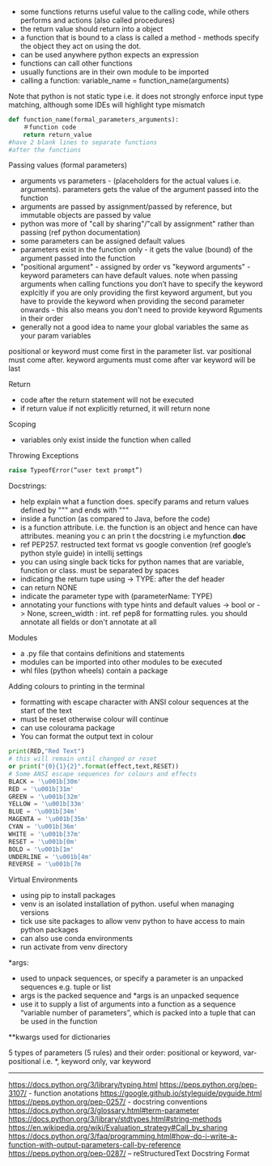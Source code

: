 - some functions returns useful value to the calling code, while others performs and actions (also called procedures)
- the return value should return into a object
- a function that is bound to a class is called a method - methods specify the object they act on using the dot.
- can be used anywhere python expects an expression
- functions can call other functions
- usually functions are in their own module to be imported
- calling a function: variable_name = function_name(arguments)

Note that python is not static type i.e. it does not strongly enforce input type matching, although some IDEs will highlight type mismatch


``` python
def function_name(formal_parameters_arguments):
	＃function code
	return return_value
#have 2 blank lines to separate functions
#after the functions
``` 

Passing values (formal parameters)
- arguments vs parameters - (placeholders for the actual values i.e. arguments). parameters gets the value of the argument passed into the function
- arguments are passed by assignment/passed by reference, but immutable objects are passed by value
- python was more of "call by sharing"/"call by assignment" rather than passing (ref python documentation)
- some parameters can be assigned default values
- parameters exist in the function only - it gets the value (bound) of the argument passed into the function
- "positional argument" - assigned by order vs "keyword arguments" - keyword parameters can have default values. note when passing arguments when calling functions you don’t have to specify the keyword explcitly if you are only providing the first keyword argument, but you have to provide the keyword when providing the second parameter onwards - this also means you don't need to provide keyword Rguments in their order
- generally not a good idea to name your global variables the same as your param variables

positional or keyword must come first in the parameter list. var positional must come after. keyword arguments must come after
var keyword will be last 


Return
- code after the return statement will not be executed
- if return value if not explicitly returned, it will return none

Scoping
- variables only exist inside the function when called

Throwing Exceptions
``` python
raise TypeofError(“user text prompt”)
``` 

Docstrings: 
- help explain what a function does. specify params and return values
	defined by """ and ends with """
- inside a function (as compared to Java, before the code)
- is a function attribute. i.e. the function is an object and hence can have attributes. meaning you c an prin t the docstring i.e myfunction.__doc__
- ref PEP257. restructed text format vs google convention (ref google’s python style guide) in intellij settings
- you can using single back ticks for python names that are variable, function or class. must be separated by spaces
- indicating the return tupe using -> TYPE: after the def header
- can return NONE
- indicate the parameter type with (parameterName: TYPE)
- annotating your functions with type hints and default values -> bool or -> None, screen_width : int. ref pep8 for formatting rules. you should annotate all fields or don't annotate at all


Modules
- a .py file that contains definitions and statements
- modules can be imported into other modules to be executed
- whl files (python wheels) contain a package


Adding colours to printing in the terminal
- formatting with escape character with ANSI colour sequences at the start of the text
- must be reset otherwise colour will continue
- can use colourama package
- You can format the output text in colour
``` python
print(RED,"Red Text")
# this will remain until changed or reset
or print("{0}{1}{2}".format(effect,text,RESET))
# Some ANSI escape sequences for colours and effects
BLACK = '\u001b[30m'
RED = '\u001b[31m'
GREEN = '\u001b[32m'
YELLOW = '\u001b[33m'
BLUE = '\u001b[34m'
MAGENTA = '\u001b[35m'
CYAN = '\u001b[36m'
WHITE = '\u001b[37m'
RESET = '\u001b[0m'
BOLD = '\u001b[1m'
UNDERLINE = '\u001b[4m'
REVERSE = '\u001b[7m
```

Virtual Environments
- using pip to install packages
- venv is an isolated installation of python. useful when managing versions
- tick use site packages to allow venv python to have access to main python packages
- can also use conda environments
- run activate from venv directory


*args:
- used to unpack sequences, or specify a parameter is an unpacked sequences e.g. tuple or list
- args is the packed sequence and *args is an unpacked sequence
- use it to supply a list of arguments into a function as a sequence
“variable number of parameters”, which is packed into a tuple that can be used in the function

**kwargs used for dictionaries 

5 types of parameters (5 rules) and their order: positional or keyword, var-positional i.e. *, keyword only, var keyword


---
https://docs.python.org/3/library/typing.html
https://peps.python.org/pep-3107/ - function anotations
https://google.github.io/styleguide/pyguide.html
https://peps.python.org/pep-0257/ - docstring conventions
https://docs.python.org/3/glossary.html#term-parameter
https://docs.python.org/3/library/stdtypes.html#string-methods
https://en.wikipedia.org/wiki/Evaluation_strategy#Call_by_sharing
https://docs.python.org/3/faq/programming.html#how-do-i-write-a-function-with-output-parameters-call-by-reference
https://peps.python.org/pep-0287/  – reStructuredText Docstring Format

